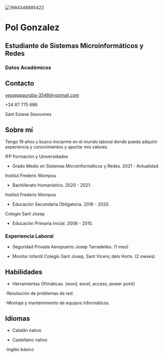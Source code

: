 ![1664346685422](https://user-images.githubusercontent.com/116158214/197499576-aa981de1-34b6-4b8e-8a42-35abc83a91e5.jpg)



# Pol Gonzalez
## Estudiante de Sistemas Microinformáticos y Redes
### Datos Académicos


## Contacto 

yesseppauruba-3548@yopmail.com

+34 67 775 686

Sant Esteve Sesrovires


## Sobre mí


Tengo 19 años y busco iniciarme en el mundo laboral donde pueda adquirir experiencia y conocimientos y aportar mis valores.



IFP Formación y Universidades

- Grado Medio en Sistemas Microinformáticos y Redes. 2021 - Actualidad.

Institut Frederic Mompou

- Bachillerato Humanístico. 2020 - 2021.

Institut Frederic Mompou

- Educación Secundaria Obligatoria. 2016 - 2020.

Colegio Sant Josep 

- Educación Primaria Inicial. 2006 - 2015.



### Experiencia Laboral

- Seguridad Privada
Aeropuerto Josep Tarradelles. (1 mes)

- Monitor Infantil
Colegio Sant Josep, Sant Vicenç dels Horts. (2 meses)



## Habilidades


- Herramientas Ofimáticas. (word, excel, access, power point)

-Resolución de problemas de red.

-Montaje y mantenimiento de equipos informáticos.


## Idiomas

- Catalán nativo

- Castellano nativo

-Inglés básico 
